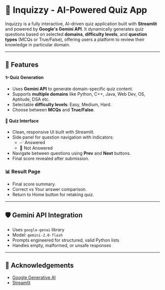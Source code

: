 # 🧠 Inquizzy - AI-Powered Quiz App

Inquizzy is a fully interactive, AI-driven quiz application built with **Streamlit** and powered by **Google's Gemini API**. It dynamically generates quiz questions based on selected **domains**, **difficulty levels**, and **question types** (MCQs or True/False), offering users a platform to review their knowledge in particular domain.

---

## 🚀 Features

#### ✨ Quiz Generation
- Uses **Gemini API** to generate domain-specific quiz content.
- Supports **multiple domains** like Python, C++, Java, Web Dev, OS, Aptitude, DSA etc.
- Selectable **difficulty levels**: Easy, Medium, Hard.
- Choose between **MCQs** and **True/False**.

#### 🧠 Quiz Interface
- Clean, responsive UI built with Streamlit.
- Side panel for question navigation with indicators:
  - ✅ Answered
  - 🔲 Not Answered
- Navigate between questions using **Prev** and **Next** buttons.
- Final score revealed after submission.

### 📊 Result Page
- Final score summary.
- Correct vs Your answer comparison.
- Return to Home button for retaking quiz.

---

## 🛡️ Gemini API Integration
- Uses `google-genai` library
- Model: `gemini-2.0-flash`
- Prompts engineered for structured, valid Python lists
- Handles empty, malformed, or unsafe responses

---

## 🙌 Acknowledgements
- [Google Generative AI](https://ai.google.dev/)
- [Streamlit](https://streamlit.io/)
